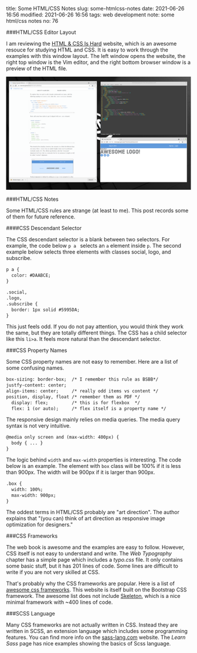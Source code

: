 title: Some HTML/CSS Notes
slug: some-htmlcss-notes
date: 2021-06-26 16:56
modified: 2021-06-26 16:56
tags: web development
note: some html/css notes
no: 76

###HTML/CSS Editor Layout

I am reviewing the [HTML & CSS Is Hard](https://www.internetingishard.com/html-and-css/) website, which is 
an awesome resouce for studying HTML and CSS. It is easy to work through the examples with this window layout. 
The left window opens the website, the right top window is the Vim editor, and the right bottom browser window 
is a preview of the HTML file.  

<div style="max-width:800px">
  <img class="img-fluid pb-3" src="/images/html-editor.png" alt="HTML editor">
</div>

###HTML/CSS Notes

Some HTML/CSS rules are strange (at least to me). This post records some of them for future reference.  

####CSS Descendant Selector

The CSS descendant selector is a blank between two selectors. For example, the code below `p a ` selects 
an `a` element inside `p`.  The second example below selects three elements with classes social, logo, and 
subscribe. 

```
p a {
  color: #DAABCE;
}
```

```
.social, 
.logo,
.subscribe {
  border: 1px solid #5995DA;
}
```
This just feels odd. If you do not pay attention, you would think they work the same, but they are 
totally different things. The CSS has a child selector like this `li>a`. It feels more natural than 
the descendant selector. 

###CSS Property Names

Some CSS property names are not easy to remember. Here are a list of some confusing names. 

```
box-sizing: border-box;  /* I remember this rule as BSBB*/
justfy-content: center;
align-items: center;     /* really odd items vs content */
position, display, float /* remember them as PDF */
  display: flex;         /* this is for flexbox  */
  flex: 1 (or auto);     /* flex itself is a property name */
```

The responsive design mainly relies on media queries.  The media query syntax is not very intuitive. 

```
@media only screen and (max-width: 400px) {
  body { ... }
}
```

The logic behind `width` and `max-width` properties is interesting. The code below is an example. 
The element with `box` class will be 100% if it is less than 900px. The width will be 900px 
if it is larger than 900px.    

```
.box {
  width: 100%;
  max-width: 900px;
}
```

The oddest terms in HTML/CSS probably are "art direction".  The author explains that "(you can) 
think of art direction as responsive image optimization for designers."

###CSS Frameworks

The web book is awesome and the examples are easy to follow.  However, CSS itself is not easy to 
understand and write.  The *Web Typography* chapter has a simple page which includes a *typo.css* 
file. It only contains some basic stuff, but it has 201 lines of code. Some lines are difficult 
to write if you are not very skilled at CSS. 

That's probably why the CSS frameworks are popular. 
Here is a list of [awesome css frameworks](https://github.com/troxler/awesome-css-frameworks). 
This website is itself built on the Bootstrap CSS framework. The awesome list does not include 
[Skeleton](http://getskeleton.com/), which is a nice minimal framework with ~400 lines of code. 

###SCSS Language

Many CSS frameworks are not actually written in CSS.  Instead they are written in SCSS, an 
extension language which includes some programming features.  You can find more info on 
the [sass-lang.com](https://sass-lang.com/) website. The *Learn Sass* page has nice examples 
showing the basics of Scss language. 
